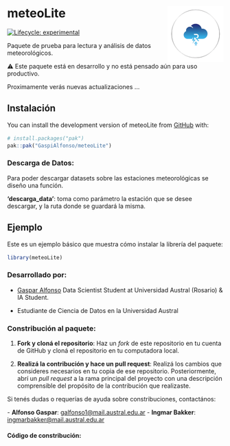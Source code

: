 
<!-- README.md is generated from README.Rmd. Please edit that file -->

# meteoLite <img src="figures/meteoLite-original.png" align="right" width="130"/>

<!-- badges: start -->

[![Lifecycle:
experimental](https://img.shields.io/badge/lifecycle-experimental-orange.svg)](https://lifecycle.r-lib.org/articles/stages.html#experimental)
<!-- badges: end -->

Paquete de prueba para lectura y análisis de datos meteorológicos.

⚠️ Este paquete está en desarrollo y no está pensado aún para uso
productivo.

Proximamente verás nuevas actualizaciones …

## Instalación

You can install the development version of meteoLite from
[GitHub](https://github.com/) with:

``` r
# install.packages("pak")
pak::pak("GaspiAlfonso/meteoLite")
```

### Descarga de Datos:

Para poder descargar datasets sobre las estaciones meteorológicas se
diseño una función.

**‘descarga_data’**: toma como parámetro la estación que se desee
descargar, y la ruta donde se guardará la misma.

## Ejemplo

Este es un ejemplo básico que muestra cómo instalar la librería del
paquete:

``` r
library(meteoLite)
```

### Desarrollado por:

- [Gaspar Alfonso](https://github.com/GaspiAlfonso) Data Scientist
  Student at Universidad Austral (Rosario) & IA Student.

- []() Estudiante de Ciencia de Datos en la Universidad Austral

### Constribución al paquete:

1.  **Fork y cloná el repositorio**: Haz un *fork* de este repositorio
    en tu cuenta de GitHub y cloná el repositorio en tu computadora
    local.

2.  **Realizá la contribución y hace un pull request**: Realizá los
    cambios que consideres necesarios en tu copia de ese repositorio.
    Posteriormente, abrí un *pull request* a la rama principal del
    proyecto con una descripción comprensible del propósito de la
    contribución que realizaste.

Si tenés dudas o requerías de ayuda sobre constribuciones, contactános:

\- **Alfonso Gaspar**: <galfonso1@mail.austral.edu.ar> - **Ingmar
Bakker**: <ingmarbakker@mail.austral.edu.ar>

#### Código de constribución:
